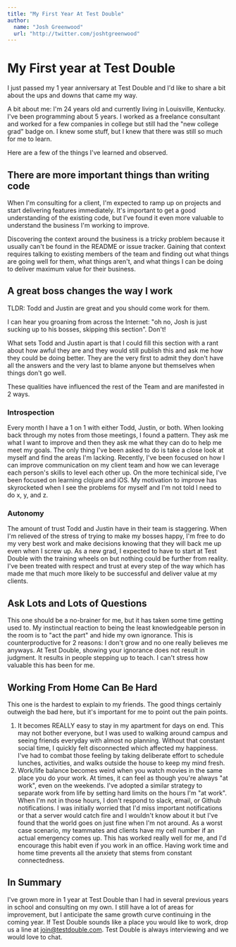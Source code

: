 ```yaml
---
title: "My First Year At Test Double"
author:
  name: "Josh Greenwood"
  url: "http://twitter.com/joshtgreenwood"
---
```


# My First year at Test Double
I just passed my 1 year anniversary at Test Double and I'd like to share a bit about the ups and downs that came my way.

A bit about me: I'm 24 years old and currently living in Louisville, Kentucky. I've been programming about 5 years. I worked as a freelance consultant and worked for a few companies in college but still had the "new college grad" badge on. I knew some stuff, but I knew that there was still so much for me to learn.

Here are a few of the things I've learned and observed.

## There are more important things than writing code
When I'm consulting for a client, I'm expected to ramp up on projects and start delivering features immediately. It's important to get a good understanding of the existing code, but I've found it even more valuable to understand the business I'm working to improve.

Discovering the context around the business is a tricky problem because it usually can't be found in the README or issue tracker. Gaining that context requires talking to existing members of the team and finding out what things are going well for them, what things aren't, and what things I can be doing to deliver maximum value for their business.

## A great boss changes the way I work
TLDR: Todd and Justin are great and you should come work for them.

I can hear you groaning from across the Internet: "oh no, Josh is just sucking up to his bosses, skipping this section". Don't!

What sets Todd and Justin apart is that I could fill this section with a rant about how awful they are and they would still publish this and ask me how they could be doing better. They are the very first to admit they don't have all the answers and the very last to blame anyone but themselves when things don't go well.

These qualities have influenced the rest of the Team and are manifested in 2 ways.

### Introspection
Every month I have a 1 on 1 with either Todd, Justin, or both. When looking back through my notes from those meetings, I found a pattern. They ask me what I want to improve and then they ask me what they can do to help me meet my goals. The only thing I've been asked to do is take a close look at myself and find the areas I'm lacking. Recently, I've been focused on how I can improve communication on my client team and how we can leverage each person's skills to level each other up. On the more techinical side, I've been focused on learning clojure and iOS. My motivation to improve has skyrocketed when I see the problems for myself and I'm not told I need to do x, y, and z.

### Autonomy
The amount of trust Todd and Justin have in their team is staggering. When I'm relieved of the stress of trying to make my bosses happy, I'm free to do my very best work and make decisions knowing that they will back me up even when I screw up. As a new grad, I expected to have to start at Test Double with the training wheels on but nothing could be further from reality. I've been treated with respect and trust at every step of the way which has made me that much more likely to be successful and deliver value at my clients.

## Ask Lots and Lots of Questions
This one should be a no-brainer for me, but it has taken some time getting used to. My instinctual reaction to being the least knowledgeable person in the room is to "act the part" and hide my own ignorance. This is counterproductive for 2 reasons: I don't grow and no one really believes me anyways. At Test Double, showing your ignorance does not result in judgment. It results in people stepping up to teach. I can't stress how valuable this has been for me.

## Working From Home Can Be Hard
This one is the hardest to explain to my friends. The good things certainly outweigh the bad here, but it's important for me to point out the pain points.

1. It becomes REALLY easy to stay in my apartment for days on end. This may not bother everyone, but I was used to walking around campus and seeing friends everyday with almost no planning. Without that constant social time, I quickly felt disconnected which affected my happiness. I've had to combat those feeling by taking deliberate effort to schedule lunches, activities, and walks outside the house to keep my mind fresh.
2. Work/life balance becomes weird when you watch movies in the same place you do your work. At times, it can feel as though you're always "at work", even on the weekends. I've adopted a similar strategy to separate work from life by setting hard limits on the hours I'm "at work". When I'm not in those hours, I don't respond to slack, email, or Github notifications. I was initially worried that I'd miss important notifications or that a server would catch fire and I wouldn't know about it but I've found that the world goes on just fine when I'm not around. As a worst case scenario, my teammates and clients have my cell number if an actual emergency comes up. This has worked really well for me, and I'd encourage this habit even if you work in an office. Having work time and home time prevents all the anxiety that stems from constant connectedness.

## In Summary
I've grown more in 1 year at Test Double than I had in several previous years in school and consulting on my own. I still have a lot of areas for improvement, but I anticipate the same growth curve continuing in the coming year. If Test Double sounds like a place you would like to work, drop us a line at join@testdouble.com. Test Double is always interviewing and we would love to chat.
